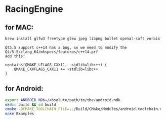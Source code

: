 RacingEngine
============

for MAC:
------------

```sh
brew install glfw3 freetype glew jpeg libpng bullet openal-soft vorbis
```

    Qt5.5 support c++14 has a bug, so we need to modify the Qt/5.5/clang_64/mkspecs/features/c++14.prf
    add this:

```qmake
contains(QMAKE_LFLAGS_CXX11, -stdlib=libc++) {
    QMAKE_CXXFLAGS_CXX11 += -stdlib=libc++
}
```

for Android:
-------------
```bash
export ANDROID_NDK=/absolute/path/to/the/android-ndk
mkdir build && cd build
cmake -DCMAKE_TOOLCHAIN_FILE=../Build/CMake/Modules/android.toolchain.cmake -DANDROID_TOOLCHAIN_NAME=arm-linux-androideabi-clang3.6 -DANDROID_STL=c++_static -DANDROID_NATIVE_API_LEVEL=android-9 ../
make Examples
```
